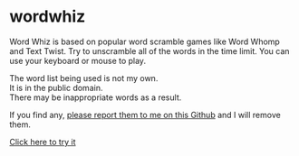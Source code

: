# wordwhiz

Word Whiz is based on popular word scramble games like Word Whomp and Text Twist.
Try to unscramble all of the words in the time limit. You can use your keyboard or mouse to play.

The word list being used is not my own.  
It is in the public domain.  
There may be inappropriate words as a result.  

If you find any, [please report them to me on this Github](https://github.com/Go1den/wordwhiz/issues) and I will remove them.

[Click here to try it](https://go1den.github.io/wordwhiz)
